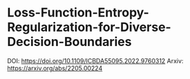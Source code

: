 # Loss-Function-Entropy-Regularization-for-Diverse-Decision-Boundaries
DOI: https://doi.org/10.1109/ICBDA55095.2022.9760312
Arxiv: https://arxiv.org/abs/2205.00224
